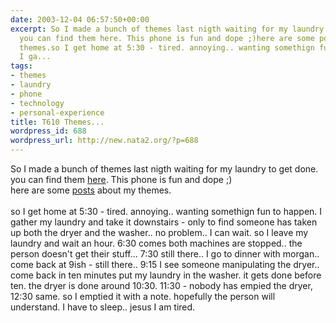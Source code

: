 ```yaml
---
date: 2003-12-04 06:57:50+00:00
excerpt: So I made a bunch of themes last nigth waiting for my laundry to get done.
  you can find them here. This phone is fun and dope ;)here are some posts about my
  themes.so I get home at 5:30 - tired. annoying.. wanting somethign fun to happen.
  I ga...
tags:
- themes
- laundry
- phone
- technology
- personal-experience
title: T610 Themes...
wordpress_id: 688
wordpress_url: http://new.nata2.org/?p=688
---
```


So I made a bunch of themes last nigth waiting for my laundry to get done. you can find them <a href="http://ironkungfu.com/wiki/index.php/t610%20themes">here</a>. This phone is fun and dope ;)<br/>here are some <a href="http://www.esato.com/board/viewtopic.php?topic=44482&forum=29">posts</a> about my themes.<br/><br/>so I get home at 5:30 - tired. annoying.. wanting somethign fun to happen. I gather my laundry and take it downstairs - only to find someone has taken up both the dryer and the washer.. no problem.. I can wait. so I leave my laundry and wait an hour. 6:30 comes both machines are stopped.. the person doesn't get their stuff... 7:30 still there.. I go to dinner with morgan.. come back at 9ish - still there.. 9:15 I see someone manipulating the dryer.. come back in ten minutes put my laundry in the washer. it gets done before ten. the dryer is done around 10:30. 11:30 - nobody has empied the dryer, 12:30 same. so I emptied it with a note. hopefully the person will understand. I have to sleep.. jesus I am tired.